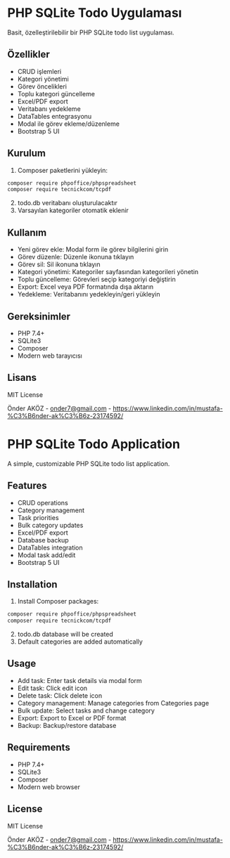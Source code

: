 # PHP SQLite Todo Uygulaması

Basit, özelleştirilebilir bir PHP SQLite todo list uygulaması.

## Özellikler

- CRUD işlemleri
- Kategori yönetimi
- Görev öncelikleri
- Toplu kategori güncelleme
- Excel/PDF export
- Veritabanı yedekleme
- DataTables entegrasyonu
- Modal ile görev ekleme/düzenleme
- Bootstrap 5 UI

## Kurulum

1. Composer paketlerini yükleyin:
```bash
composer require phpoffice/phpspreadsheet
composer require tecnickcom/tcpdf
```

2. todo.db veritabanı oluşturulacaktır
3. Varsayılan kategoriler otomatik eklenir

## Kullanım

- Yeni görev ekle: Modal form ile görev bilgilerini girin
- Görev düzenle: Düzenle ikonuna tıklayın
- Görev sil: Sil ikonuna tıklayın
- Kategori yönetimi: Kategoriler sayfasından kategorileri yönetin
- Toplu güncelleme: Görevleri seçip kategoriyi değiştirin
- Export: Excel veya PDF formatında dışa aktarın
- Yedekleme: Veritabanını yedekleyin/geri yükleyin

## Gereksinimler

- PHP 7.4+
- SQLite3
- Composer
- Modern web tarayıcısı

## Lisans

MIT License

Önder AKÖZ - onder7@gmail.com - https://www.linkedin.com/in/mustafa-%C3%B6nder-ak%C3%B6z-23174592/

# PHP SQLite Todo Application

A simple, customizable PHP SQLite todo list application.

## Features

- CRUD operations
- Category management
- Task priorities
- Bulk category updates
- Excel/PDF export
- Database backup
- DataTables integration
- Modal task add/edit
- Bootstrap 5 UI

## Installation

1. Install Composer packages:
```bash
composer require phpoffice/phpspreadsheet
composer require tecnickcom/tcpdf
```

2. todo.db database will be created
3. Default categories are added automatically

## Usage

- Add task: Enter task details via modal form
- Edit task: Click edit icon
- Delete task: Click delete icon
- Category management: Manage categories from Categories page
- Bulk update: Select tasks and change category
- Export: Export to Excel or PDF format
- Backup: Backup/restore database

## Requirements

- PHP 7.4+
- SQLite3
- Composer
- Modern web browser

## License

MIT License

Önder AKÖZ - onder7@gmail.com - https://www.linkedin.com/in/mustafa-%C3%B6nder-ak%C3%B6z-23174592/
